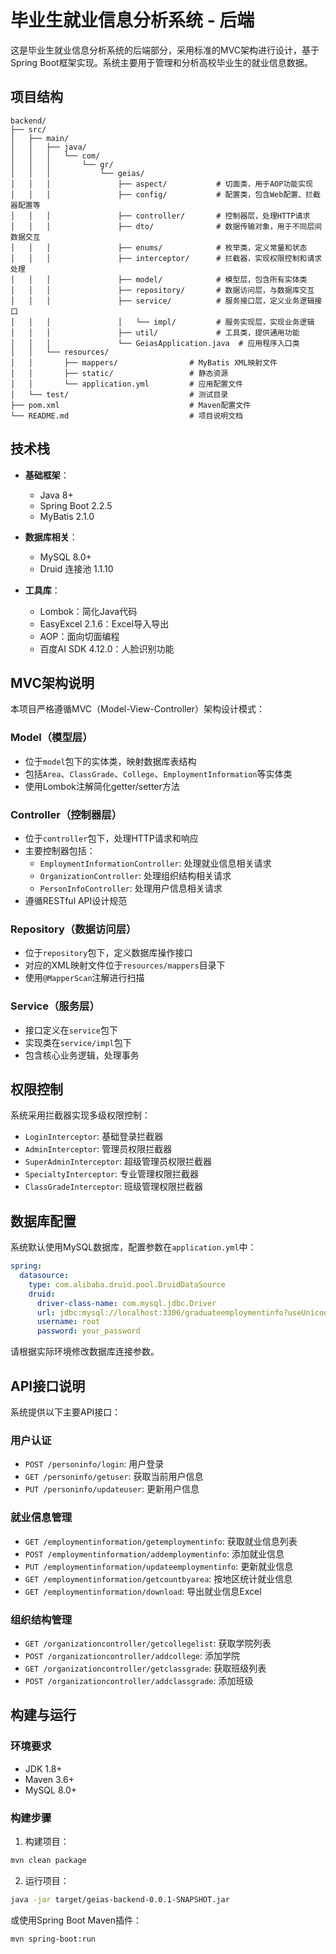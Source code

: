 # 毕业生就业信息分析系统 - 后端

这是毕业生就业信息分析系统的后端部分，采用标准的MVC架构进行设计，基于Spring Boot框架实现。系统主要用于管理和分析高校毕业生的就业信息数据。

## 项目结构

```
backend/
├── src/
│   ├── main/
│   │   ├── java/
│   │   │   └── com/
│   │   │       └── gr/
│   │   │           └── geias/
│   │   │               ├── aspect/           # 切面类，用于AOP功能实现
│   │   │               ├── config/           # 配置类，包含Web配置、拦截器配置等
│   │   │               ├── controller/       # 控制器层，处理HTTP请求
│   │   │               ├── dto/              # 数据传输对象，用于不同层间数据交互
│   │   │               ├── enums/            # 枚举类，定义常量和状态
│   │   │               ├── interceptor/      # 拦截器，实现权限控制和请求处理
│   │   │               ├── model/            # 模型层，包含所有实体类
│   │   │               ├── repository/       # 数据访问层，与数据库交互
│   │   │               ├── service/          # 服务接口层，定义业务逻辑接口
│   │   │               │   └── impl/         # 服务实现层，实现业务逻辑
│   │   │               ├── util/             # 工具类，提供通用功能
│   │   │               └── GeiasApplication.java  # 应用程序入口类
│   │   └── resources/
│   │       ├── mappers/                # MyBatis XML映射文件
│   │       ├── static/                 # 静态资源
│   │       └── application.yml         # 应用配置文件
│   └── test/                           # 测试目录
├── pom.xml                             # Maven配置文件
└── README.md                           # 项目说明文档
```

## 技术栈

- **基础框架**：
  - Java 8+
  - Spring Boot 2.2.5
  - MyBatis 2.1.0
  
- **数据库相关**：
  - MySQL 8.0+
  - Druid 连接池 1.1.10
  
- **工具库**：
  - Lombok：简化Java代码
  - EasyExcel 2.1.6：Excel导入导出
  - AOP：面向切面编程
  - 百度AI SDK 4.12.0：人脸识别功能

## MVC架构说明

本项目严格遵循MVC（Model-View-Controller）架构设计模式：

### Model（模型层）

- 位于`model`包下的实体类，映射数据库表结构
- 包括`Area`、`ClassGrade`、`College`、`EmploymentInformation`等实体类
- 使用Lombok注解简化getter/setter方法

### Controller（控制器层）

- 位于`controller`包下，处理HTTP请求和响应
- 主要控制器包括：
  - `EmploymentInformationController`: 处理就业信息相关请求
  - `OrganizationController`: 处理组织结构相关请求
  - `PersonInfoController`: 处理用户信息相关请求
- 遵循RESTful API设计规范

### Repository（数据访问层）

- 位于`repository`包下，定义数据库操作接口
- 对应的XML映射文件位于`resources/mappers`目录下
- 使用`@MapperScan`注解进行扫描

### Service（服务层）

- 接口定义在`service`包下
- 实现类在`service/impl`包下
- 包含核心业务逻辑，处理事务

## 权限控制

系统采用拦截器实现多级权限控制：

- `LoginInterceptor`: 基础登录拦截器
- `AdminInterceptor`: 管理员权限拦截器
- `SuperAdminInterceptor`: 超级管理员权限拦截器
- `SpecialtyInterceptor`: 专业管理权限拦截器
- `ClassGradeInterceptor`: 班级管理权限拦截器

## 数据库配置

系统默认使用MySQL数据库，配置参数在`application.yml`中：

```yaml
spring:
  datasource:
    type: com.alibaba.druid.pool.DruidDataSource
    druid:
      driver-class-name: com.mysql.jdbc.Driver
      url: jdbc:mysql://localhost:3306/graduateemploymentinfo?useUnicode=true&characterEncoding=utf8
      username: root
      password: your_password
```

请根据实际环境修改数据库连接参数。

## API接口说明

系统提供以下主要API接口：

### 用户认证

- `POST /personinfo/login`: 用户登录
- `GET /personinfo/getuser`: 获取当前用户信息
- `PUT /personinfo/updateuser`: 更新用户信息

### 就业信息管理

- `GET /employmentinformation/getemploymentinfo`: 获取就业信息列表
- `POST /employmentinformation/addemploymentinfo`: 添加就业信息
- `PUT /employmentinformation/updateemploymentinfo`: 更新就业信息
- `GET /employmentinformation/getcountbyarea`: 按地区统计就业信息
- `GET /employmentinformation/download`: 导出就业信息Excel

### 组织结构管理

- `GET /organizationcontroller/getcollegelist`: 获取学院列表
- `POST /organizationcontroller/addcollege`: 添加学院
- `GET /organizationcontroller/getclassgrade`: 获取班级列表
- `POST /organizationcontroller/addclassgrade`: 添加班级

## 构建与运行

### 环境要求

- JDK 1.8+
- Maven 3.6+
- MySQL 8.0+

### 构建步骤

1. 构建项目：

```bash
mvn clean package
```

2. 运行项目：

```bash
java -jar target/geias-backend-0.0.1-SNAPSHOT.jar
```

或使用Spring Boot Maven插件：

```bash
mvn spring-boot:run
```
